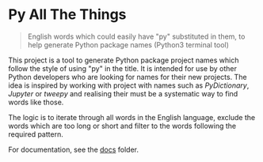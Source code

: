 # Py All The Things
>English words which could easily have "py" substituted in them, to help generate Python package names (Python3 terminal tool)

This project is a tool to generate Python package project names which follow the style of using "py" in the title. It is intended for use by other Python developers who are looking for names for their new projects. The idea is inspired by working with project with names such as _PyDictionary_, _Jupyter_ or _tweepy_ and realising their must be a systematic way to find words like those.

The logic is to iterate through all words in the English language, exclude the words which are too long or short and filter to the words following the required pattern.

For documentation, see the [docs](docs) folder.
